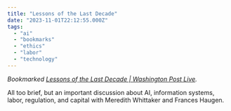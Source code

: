 ```yaml
---
title: "Lessons of the Last Decade"
date: "2023-11-01T22:12:55.000Z"
tags: 
  - "ai"
  - "bookmarks"
  - "ethics"
  - "labor"
  - "technology"
---
```


_Bookmarked [Lessons of the Last Decade | Washington Post Live](https://www.washingtonpost.com/washington-post-live/2023/10/26/lessons-last-decade/)._

All too brief, but an important discussion about AI, information systems, labor, regulation, and capital with Meredith Whittaker and Frances Haugen.

